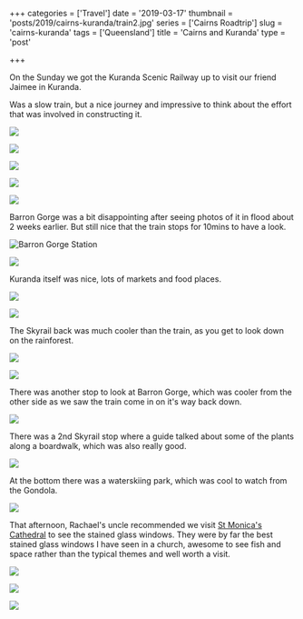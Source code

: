 +++
categories = ['Travel']
date = '2019-03-17'
thumbnail = 'posts/2019/cairns-kuranda/train2.jpg'
series = ['Cairns Roadtrip']
slug = 'cairns-kuranda'
tags = ['Queensland']
title = 'Cairns and Kuranda'
type = 'post'

+++

On the Sunday we got the Kuranda Scenic Railway up to visit our friend Jaimee in Kuranda.

Was a slow train, but a nice journey and impressive to think about the effort that was involved in constructing it.

![](train1.jpg "")

![](train2.jpg "")

![](train3.jpg "")

![](train4.jpg "")

![](train5.jpg "")

Barron Gorge was a bit disappointing after seeing photos of it in flood about 2 weeks earlier.
But still nice that the train stops for 10mins to have a look.

![](train6.jpg "Barron Gorge Station")

![](train7.jpg"")

Kuranda itself was nice, lots of markets and food places.

![](kuranda.jpg "")

![](barronriver.jpg "")

The Skyrail back was much cooler than the train, as you get to look down on the rainforest.

![](skyrail1.jpg "")

![](skyrail2.jpg "")

There was another stop to look at Barron Gorge, which was cooler from the other side as we saw the train come in on it's way back down.

![](skyrail3.jpg "")

There was a 2nd Skyrail stop where a guide talked about some of the plants along a boardwalk, which was also really good.

![](skyrail4.jpg "")

At the bottom there was a waterskiing park, which was cool to watch from the Gondola.

![](skyrail5.jpg "")

That afternoon, Rachael's uncle recommended we visit [St Monica's Cathedral](http://www.cairns.catholic.org.au/documents/peacewindows.html) to see the stained glass windows. They were by far the best stained glass windows I have seen in a church, awesome to see fish and space rather than the typical themes and well worth a visit.

![](cathedral1.jpg "")

![](cathedral2.jpg "")

![](cathedral3.jpg "")